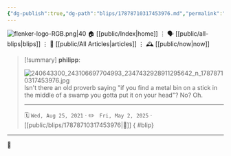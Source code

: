 ```yaml
---
{"dg-publish":true,"dg-path":"blips/17878710317453976.md","permalink":"/blips/17878710317453976/","title":"philipp on instagram @ 2021-08-25"}
---
```



<div class="transclusion internal-embed is-loaded"><div class="markdown-embed">




![flenker-logo-RGB.png|40](/img/user/attachments/flenker-logo-RGB.png)
🏠 [[public/Index\|home]]  ⋮ 🗣️ [[public/all-blips\|blips]] ⋮  📝 [[public/All Articles\|articles]]  ⋮ 🕰️ [[public/now\|now]]


</div></div>


> [!summary] **philipp**:
>
> ![240643300_243106697704993_2347432928911295642_n_17878710317453976.jpg](/img/user/attachments/240643300_243106697704993_2347432928911295642_n_17878710317453976.jpg)
> Isn't there an old proverb saying "if you find a metal bin on a stick in the middle of a swamp you gotta put it on your head"? No? Oh.
> - - -
>
> 🗓️ <code>Wed, Aug 25, 2021</code>  · ✏️ <code> Fri, May 2, 2025</code>  · [[public/blips/17878710317453976\|🔗]]
{ #blip}


- - -

 👾
